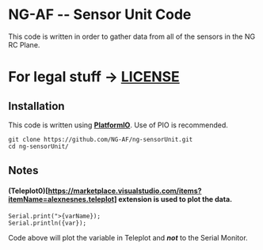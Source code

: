 # NG-AF -- Sensor Unit Code
This code is written in order to gather data from all of the sensors in the NG RC Plane.

# For legal stuff -> [LICENSE](./LICENSE.md)

## Installation

This code is written using **[PlatformIO](https://www.google.com/url?sa=t&rct=j&q=&esrc=s&source=web&cd=&cad=rja&uact=8&ved=2ahUKEwjf8JaWjYyAAxWaRvEDHYyaD2wQFnoECAoQAQ&url=https%3A%2F%2Fplatformio.org%2F&usg=AOvVaw0bbbRbV8IEdG0oFFV7AHHw&opi=89978449)**. Use of PIO is recommended.

```
git clone https://github.com/NG-AF/ng-sensorUnit.git
cd ng-sensorUnit/
```

## Notes
#### (Teleplot0)[https://marketplace.visualstudio.com/items?itemName=alexnesnes.teleplot] extension is used to plot the data. 
```
Serial.print(">{varName});
Serial.println({var});
```
Code above will plot the variable in Teleplot and ***not*** to the Serial Monitor.